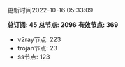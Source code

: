 更新时间2022-10-16 05:33:09

**总订阅: 45**
**总节点: 2096**
**有效节点: 369**
- v2ray节点: 223
- trojan节点: 23
- ss节点: 123

